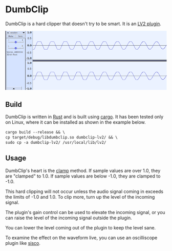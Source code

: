 # DumbClip

DumbClip is a hard clipper that doesn't try to be smart.
It is an [LV2 plugin](https://lv2plug.in/).

![clipped waveform](images/dumbclip.png)

## Build

DumbClip is written in [Rust](https://www.rust-lang.org/)
and is built using [cargo](https://doc.rust-lang.org/cargo/).
It has been tested only on Linux,
where it can be installed as shown in the example below.

    cargo build --release && \
    cp target/debug/libdumbclip.so dumbclip-lv2/ && \
    sudo cp -a dumbclip-lv2/ /usr/local/lib/lv2/

## Usage

DumbClip's heart is the [clamp](https://doc.rust-lang.org/std/primitive.f32.html#method.clamp)
method.
If sample values are over 1.0, they are "clamped" to 1.0.
If sample values are below -1.0, they are clamped to -1.0.

This hard clipping will not occur unless the audio signal
coming in exceeds the limits of -1.0 and 1.0.
To clip more, turn up the level of the incoming signal.

The plugin's gain control can be used to elevate the incoming signal,
or you can raise the level of the incoming signal outside the plugin.

You can lower the level coming out of the plugin to keep the level sane.

To examine the effect on the waveform live,
you can use an oscilliscope plugin
like [sisco](https://github.com/x42/sisco.lv2).
